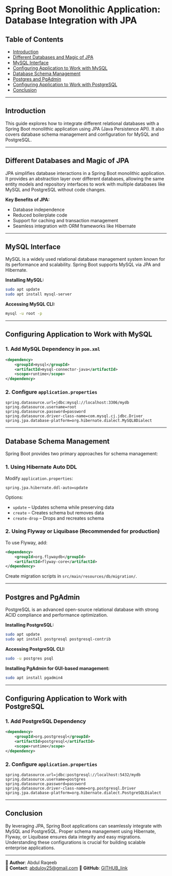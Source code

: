 # Spring Boot Monolithic Application: Database Integration with JPA

## Table of Contents
- [Introduction](#introduction)
- [Different Databases and Magic of JPA](#different-databases-and-magic-of-jpa)
- [MySQL Interface](#mysql-interface)
- [Configuring Application to Work with MySQL](#configuring-application-to-work-with-mysql)
- [Database Schema Management](#database-schema-management)
- [Postgres and PgAdmin](#postgres-and-pgadmin)
- [Configuring Application to Work with PostgreSQL](#configuring-application-to-work-with-postgresql)
- [Conclusion](#conclusion)

---

## Introduction
This guide explores how to integrate different relational databases with a Spring Boot monolithic application using JPA (Java Persistence API). It also covers database schema management and configuration for MySQL and PostgreSQL.

---

## Different Databases and Magic of JPA
JPA simplifies database interactions in a Spring Boot monolithic application. It provides an abstraction layer over different databases, allowing the same entity models and repository interfaces to work with multiple databases like MySQL and PostgreSQL without code changes.

**Key Benefits of JPA:**
- Database independence
- Reduced boilerplate code
- Support for caching and transaction management
- Seamless integration with ORM frameworks like Hibernate

---

## MySQL Interface
MySQL is a widely used relational database management system known for its performance and scalability. Spring Boot supports MySQL via JPA and Hibernate.

**Installing MySQL:**
```sh
sudo apt update
sudo apt install mysql-server
```

**Accessing MySQL CLI:**
```sh
mysql -u root -p
```

---

## Configuring Application to Work with MySQL
### 1. Add MySQL Dependency in `pom.xml`
```xml
<dependency>
    <groupId>mysql</groupId>
    <artifactId>mysql-connector-java</artifactId>
    <scope>runtime</scope>
</dependency>
```

### 2. Configure `application.properties`
```properties
spring.datasource.url=jdbc:mysql://localhost:3306/mydb
spring.datasource.username=root
spring.datasource.password=password
spring.datasource.driver-class-name=com.mysql.cj.jdbc.Driver
spring.jpa.database-platform=org.hibernate.dialect.MySQL8Dialect
```

---

## Database Schema Management
Spring Boot provides two primary approaches for schema management:

### 1. **Using Hibernate Auto DDL**
Modify `application.properties`:
```properties
spring.jpa.hibernate.ddl-auto=update
```
Options:
- `update` – Updates schema while preserving data
- `create` – Creates schema but removes data
- `create-drop` – Drops and recreates schema

### 2. **Using Flyway or Liquibase** (Recommended for production)
To use Flyway, add:
```xml
<dependency>
    <groupId>org.flywaydb</groupId>
    <artifactId>flyway-core</artifactId>
</dependency>
```
Create migration scripts in `src/main/resources/db/migration/`.

---

## Postgres and PgAdmin
PostgreSQL is an advanced open-source relational database with strong ACID compliance and performance optimization.

**Installing PostgreSQL:**
```sh
sudo apt update
sudo apt install postgresql postgresql-contrib
```

**Accessing PostgreSQL CLI:**
```sh
sudo -u postgres psql
```

**Installing PgAdmin for GUI-based management:**
```sh
sudo apt install pgadmin4
```

---

## Configuring Application to Work with PostgreSQL
### 1. Add PostgreSQL Dependency
```xml
<dependency>
    <groupId>org.postgresql</groupId>
    <artifactId>postgresql</artifactId>
    <scope>runtime</scope>
</dependency>
```

### 2. Configure `application.properties`
```properties
spring.datasource.url=jdbc:postgresql://localhost:5432/mydb
spring.datasource.username=postgres
spring.datasource.password=password
spring.datasource.driver-class-name=org.postgresql.Driver
spring.jpa.database-platform=org.hibernate.dialect.PostgreSQLDialect
```

---

## Conclusion
By leveraging JPA, Spring Boot applications can seamlessly integrate with MySQL and PostgreSQL. Proper schema management using Hibernate, Flyway, or Liquibase ensures data integrity and easy migrations. Understanding these configurations is crucial for building scalable enterprise applications.

---

📍 **Author**: Abdul Raqeeb  
📧 **Contact**: abduloy25@gmail.com 
🔗 **GitHub**: [GITHUB_link](https://github.com/Abddev-rqb)